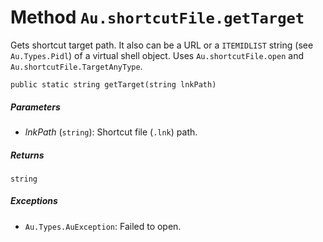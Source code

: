 # Method `Au.shortcutFile.getTarget`

Gets shortcut target path. It also can be a URL or a `ITEMIDLIST` string (see `Au.Types.Pidl`) of a virtual shell object. Uses `Au.shortcutFile.open` and `Au.shortcutFile.TargetAnyType`.

```
public static string getTarget(string lnkPath)
```

##### Parameters

- *lnkPath*  (`string`):
    Shortcut file (`.lnk`) path.

##### Returns

`string`

##### Exceptions

- `Au.Types.AuException`:
    Failed to open.